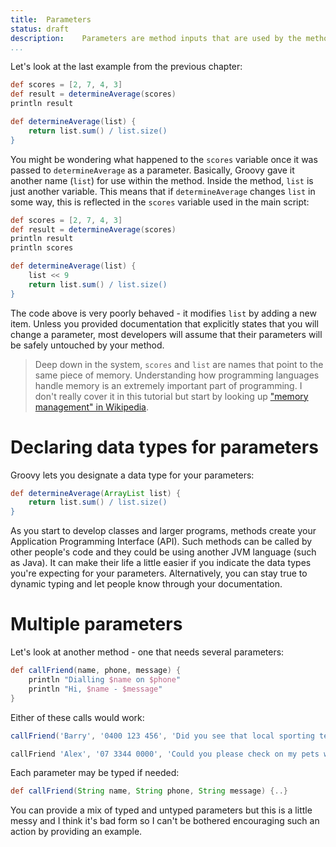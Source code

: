 ```yaml
---
title:	Parameters
status:	draft
description:	Parameters are method inputs that are used by the method to produce a result.
...
```


Let's look at the last example from the previous chapter:

```groovy
def scores = [2, 7, 4, 3]
def result = determineAverage(scores)
println result

def determineAverage(list) {
    return list.sum() / list.size()
}
```

You might be wondering what happened to the `scores` variable once it was passed to `determineAverage` as a parameter. Basically, Groovy gave it another name (`list`) for use within the method. Inside the method, `list` is just another variable. This means that if `determineAverage` changes `list` in some way, this is reflected in the `scores` variable used in the main script:

```groovy
def scores = [2, 7, 4, 3]
def result = determineAverage(scores)
println result
println scores

def determineAverage(list) {
    list << 9
    return list.sum() / list.size()
}
```

The code above is very poorly behaved - it modifies `list` by adding a new item. Unless you provided documentation that explicitly states that you will change a parameter, most developers will assume that their parameters will be safely untouched by your method.

>Deep down in the system, `scores` and `list` are names that point to the same piece of memory. Understanding how programming languages handle memory is an extremely important part of programming. I don't really cover it in this tutorial but start by looking up ["memory management" in Wikipedia](https://en.wikipedia.org/wiki/Memory_management).

# Declaring data types for parameters

Groovy lets you designate a data type for your parameters:

```groovy
def determineAverage(ArrayList list) {
    return list.sum() / list.size()
}
```

As you start to develop classes and larger programs, methods create your Application Programming Interface (API). Such methods can be called by other people's code and they could be using another JVM language (such as Java). It can make their life a little easier if you indicate the data types you're expecting for your parameters. Alternatively, you can stay true to dynamic typing and let people know through your documentation.

# Multiple parameters

Let's look at another method - one that needs several parameters:

```groovy
def callFriend(name, phone, message) {
    println "Dialling $name on $phone"
    println "Hi, $name - $message"
}
```

Either of these calls would work:

```groovy
callFriend('Barry', '0400 123 456', 'Did you see that local sporting team?')

callFriend 'Alex', '07 3344 0000', 'Could you please check on my pets whilst I\'m away?'
```

Each parameter may be typed if needed: 

```groovy
def callFriend(String name, String phone, String message) {..}
```

You can provide a mix of typed and untyped parameters but this is a little messy and I think it's bad form so I can't be bothered encouraging such an action by providing an example.